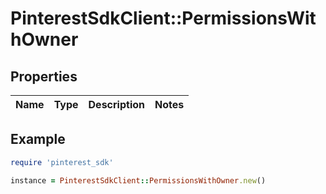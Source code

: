 # PinterestSdkClient::PermissionsWithOwner

## Properties

| Name | Type | Description | Notes |
| ---- | ---- | ----------- | ----- |

## Example

```ruby
require 'pinterest_sdk'

instance = PinterestSdkClient::PermissionsWithOwner.new()
```

